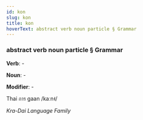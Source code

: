 ```yaml
---
id: kon
slug: kon
title: kon
hoverText: abstract verb noun particle § Grammar
---
```


### abstract verb noun particle § Grammar

**Verb**: -

**Noun**: -

**Modifier**: -

Thai การ gaan /kaːn˧/

*Kra-Dai Language Family*